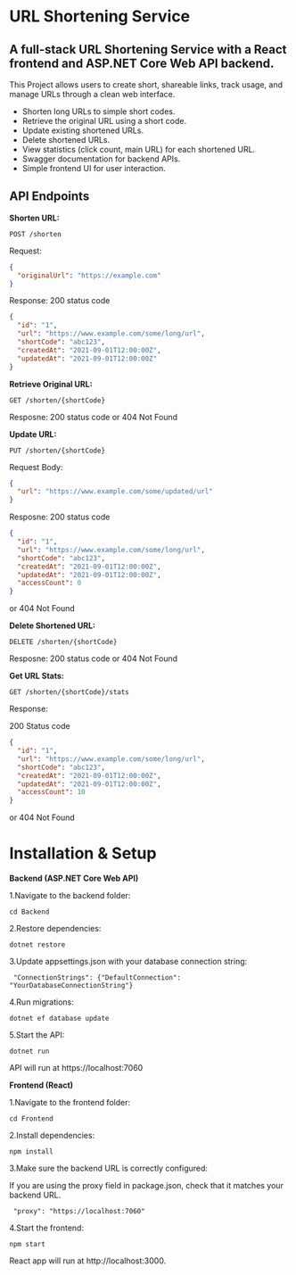 # URL Shortening Service

## A full-stack URL Shortening Service with a React frontend and ASP.NET Core Web API backend. 

This Project allows users to create short, shareable links, track usage, and manage URLs through a clean web interface.
* Shorten long URLs to simple short codes.
* Retrieve the original URL using a short code.
* Update existing shortened URLs.
* Delete shortened URLs.
* View statistics (click count, main URL) for each shortened URL.
* Swagger documentation for backend APIs.
* Simple frontend UI for user interaction.

## API Endpoints

**Shorten URL:**

```POST /shorten```

Request:
```json
{
  "originalUrl": "https://example.com"
}
```
Response:
200 status code

```json
{
  "id": "1",
  "url": "https://www.example.com/some/long/url",
  "shortCode": "abc123",
  "createdAt": "2021-09-01T12:00:00Z",
  "updatedAt": "2021-09-01T12:00:00Z"
}
```

**Retrieve Original URL:**

```GET /shorten/{shortCode}```

Resposne:
200 status code or 404 Not Found 

**Update URL:**

```PUT /shorten/{shortCode}```

Request Body:

```json
{
  "url": "https://www.example.com/some/updated/url"
}
```

Resposne:
200 status code 

```json
{
  "id": "1",
  "url": "https://www.example.com/some/long/url",
  "shortCode": "abc123",
  "createdAt": "2021-09-01T12:00:00Z",
  "updatedAt": "2021-09-01T12:00:00Z",
  "accessCount": 0
}
```

or 404 Not Found 

**Delete Shortened URL:**

```DELETE /shorten/{shortCode}```

Resposne:
200 status code or 404 Not Found 

**Get URL Stats:**

```GET /shorten/{shortCode}/stats```

Response:

200 Status code
```json
{
  "id": "1",
  "url": "https://www.example.com/some/long/url",
  "shortCode": "abc123",
  "createdAt": "2021-09-01T12:00:00Z",
  "updatedAt": "2021-09-01T12:00:00Z",
  "accessCount": 10
}
```
or 404 Not Found

# Installation & Setup
**Backend (ASP.NET Core Web API)**

1.Navigate to the backend folder:

  ```cd Backend```


2.Restore dependencies:

```dotnet restore```


3.Update appsettings.json with your database connection string:

``` "ConnectionStrings": {"DefaultConnection": "YourDatabaseConnectionString"}```

4.Run migrations:

```dotnet ef database update```

5.Start the API:

```dotnet run```

API will run at https://localhost:7060 

**Frontend (React)**

1.Navigate to the frontend folder:

```cd Frontend```

2.Install dependencies:

```npm install```

3.Make sure the backend URL is correctly configured:

If you are using the proxy field in package.json, check that it matches your backend URL.

 ``` "proxy": "https://localhost:7060"```


4.Start the frontend:

```npm start```

React app will run at http://localhost:3000.

